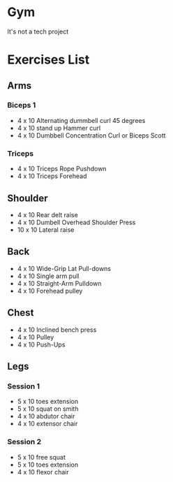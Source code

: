 Gym
===
It's not a tech project


# Exercises List
## Arms
### Biceps 1
- 4 x 10 Alternating dummbell curl 45 degrees
- 4 x 10 stand up Hammer curl
- 4 x 10 Dumbbell Concentration Curl or Biceps Scott
### Triceps
- 4 x 10 Triceps Rope Pushdown
- 4 x 10 Triceps Forehead

## Shoulder
- 4 x 10 Rear delt raise
- 4 x 10 Dumbell Overhead Shoulder Press
- 10 x 10 Lateral raise

## Back
- 4 x 10 Wide-Grip Lat Pull-downs
- 4 x 10 Single arm pull
- 4 x 10 Straight-Arm Pulldown
- 4 x 10 Forehead pulley
 

## Chest
- 4 x 10 Inclined bench press
- 4 x 10 Pulley
- 4 x 10 Push-Ups

## Legs 
### Session 1
- 5 x 10 toes extension
- 5 x 10 squat on smith
- 4 x 10 abdutor chair
- 4 x 10 extensor chair

### Session 2
- 5 x 10 free squat
- 5 x 10 toes extension
- 4 x 10 flexor chair
